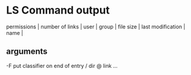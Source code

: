 # LS Command output

permissions | number of links | user | group | file size | last modification | name |

## arguments

-F put classifier on end of entry
    / dir
    @ link
    ...